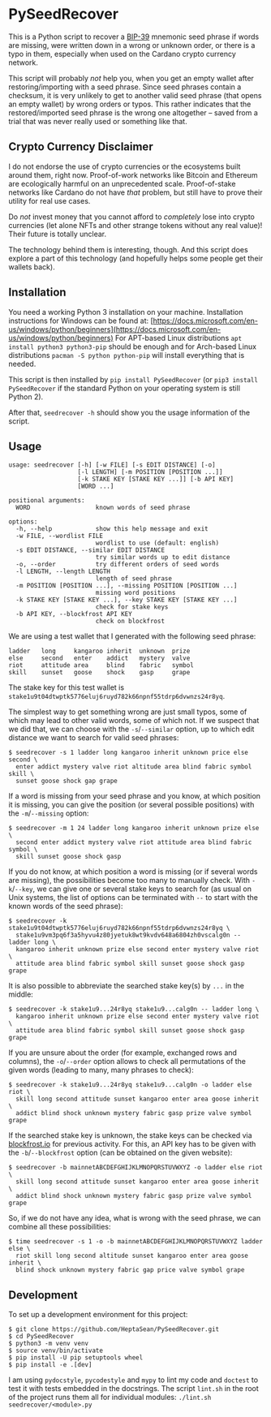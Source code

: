 # PySeedRecover
This is a Python script to recover a
[BIP-39](https://github.com/bitcoin/bips/blob/master/bip-0039.mediawiki)
mnemonic seed phrase if words are missing, were written down in a wrong or
unknown order, or there is a typo in them, especially when used on the
Cardano crypto currency network.

This script will probably *not* help you, when you get an empty wallet
after restoring/importing with a seed phrase.
Since seed phrases contain a checksum, it is very unlikely to get to
another valid seed phrase (that opens an empty wallet) by wrong orders or
typos.
This rather indicates that the restored/imported seed phrase is the wrong
one altogether – saved from a trial that was never really used or something
like that.

## Crypto Currency Disclaimer
I do not endorse the use of crypto currencies or the ecosystems built around
them, right now.
Proof-of-work networks like Bitcoin and Ethereum are ecologically harmful
on an unprecedented scale.
Proof-of-stake networks like Cardano do not have *that* problem, but still
have to prove their utility for real use cases.

Do *not* invest money that you cannot afford to *completely* lose into
crypto currencies (let alone NFTs and other strange tokens without any real
value)!
Their future is totally unclear.

The technology behind them is interesting, though.
And this script does explore a part of this technology (and hopefully helps
some people get their wallets back).

## Installation
You need a working Python 3 installation on your machine.
Installation instructions for Windows can be found at:
[https://docs.microsoft.com/en-us/windows/python/beginners](https://docs.microsoft.com/en-us/windows/python/beginners)
For APT-based Linux distributions `apt install python3 python3-pip` should
be enough and for Arch-based Linux distributions `pacman -S python
python-pip` will install everything that is needed.

This script is then installed by `pip install PySeedRecover` (or `pip3
install PySeedRecover` if the standard Python on your operating system is
still Python 2).

After that, `seedrecover -h` should show you the usage information of the
script.

## Usage
```
usage: seedrecover [-h] [-w FILE] [-s EDIT DISTANCE] [-o]
                   [-l LENGTH] [-m POSITION [POSITION ...]]
                   [-k STAKE KEY [STAKE KEY ...]] [-b API KEY]
                   [WORD ...]

positional arguments:
  WORD                  known words of seed phrase

options:
  -h, --help            show this help message and exit
  -w FILE, --wordlist FILE
                        wordlist to use (default: english)
  -s EDIT DISTANCE, --similar EDIT DISTANCE
                        try similar words up to edit distance
  -o, --order           try different orders of seed words
  -l LENGTH, --length LENGTH
                        length of seed phrase
  -m POSITION [POSITION ...], --missing POSITION [POSITION ...]
                        missing word positions
  -k STAKE KEY [STAKE KEY ...], --key STAKE KEY [STAKE KEY ...]
                        check for stake keys
  -b API KEY, --blockfrost API KEY
                        check on blockfrost
```

We are using a test wallet that I generated with the following seed phrase:
```
ladder   long     kangaroo inherit  unknown  prize
else     second   enter    addict   mystery  valve
riot     attitude area     blind    fabric   symbol
skill    sunset   goose    shock    gasp     grape
```
The stake key for this test wallet is
`stake1u9t04dtwptk5776eluj6ruyd782k66npnf55tdrp6dvwnzs24r8yq`.

The simplest way to get something wrong are just small typos, some of which
may lead to other valid words, some of which not.
If we suspect that we did that, we can choose with the `-s`/`--similar`
option, up to which edit distance we want to search for valid seed phrases:
```shell
$ seedrecover -s 1 ladder long kangaroo inherit unknown price else second \
  enter addict mystery valve riot altitude area blind fabric symbol skill \
  sunset goose shock gap grape
```

If a word is missing from your seed phrase and you know, at which position
it is missing, you can give the position (or several possible positions)
with the `-m`/`--missing` option:
```shell
$ seedrecover -m 1 24 ladder long kangaroo inherit unknown prize else \
  second enter addict mystery valve riot attitude area blind fabric symbol \
  skill sunset goose shock gasp
```

If you do not know, at which position a word is missing (or if several
words are missing), the possibilities become too many to manually check.
With `-k`/`--key`, we can give one or several stake keys to search for
(as usual on Unix systems, the list of options can be terminated with `--`
to start with the known words of the seed phrase):
```shell
$ seedrecover -k stake1u9t04dtwptk5776eluj6ruyd782k66npnf55tdrp6dvwnzs24r8yq \
  stake1u9vm3pq6f3a5hyvu4z80jyetuk8wt9kvdv648a6804zh0vscalg0n -- ladder long \
  kangaroo inherit unknown prize else second enter mystery valve riot \
  attitude area blind fabric symbol skill sunset goose shock gasp grape
```

It is also possible to abbreviate the searched stake key(s) by `...` in the
middle:
```shell
$ seedrecover -k stake1u9...24r8yq stake1u9...calg0n -- ladder long \
  kangaroo inherit unknown prize else second enter mystery valve riot \
  attitude area blind fabric symbol skill sunset goose shock gasp grape
```

If you are unsure about the order (for example, exchanged rows and
columns), the `-o`/`--order` option allows to check all permutations of the
given words (leading to many, many phrases to check):
```shell
$ seedrecover -k stake1u9...24r8yq stake1u9...calg0n -o ladder else riot \
  skill long second attitude sunset kangaroo enter area goose inherit \
  addict blind shock unknown mystery fabric gasp prize valve symbol grape
```

If the searched stake key is unknown, the stake keys can be checked via
[blockfrost.io](https://blockfrost.io/) for previous activity.
For this, an API key has to be given with the `-b`/`--blockfrost` option
(can be obtained on the given website):
```shell
$ seedrecover -b mainnetABCDEFGHIJKLMNOPQRSTUVWXYZ -o ladder else riot \
  skill long second attitude sunset kangaroo enter area goose inherit \
  addict blind shock unknown mystery fabric gasp prize valve symbol grape
```

So, if we do not have any idea, what is wrong with the seed phrase, we can
combine all these possibilities:
```shell
$ time seedrecover -s 1 -o -b mainnetABCDEFGHIJKLMNOPQRSTUVWXYZ ladder else \
  riot skill long second altitude sunset kangaroo enter area goose inherit \
  blind shock unknown mystery fabric gap price valve symbol grape
```

## Development
To set up a development environment for this project:
```
$ git clone https://github.com/HeptaSean/PySeedRecover.git
$ cd PySeedRecover
$ python3 -m venv venv
$ source venv/bin/activate
$ pip install -U pip setuptools wheel
$ pip install -e .[dev]
```

I am using `pydocstyle`, `pycodestyle` and `mypy` to lint my code and
`doctest` to test it with tests embedded in the docstrings.
The script `lint.sh` in the root of the project runs them all for
individual modules: `./lint.sh seedrecover/<module>.py`
